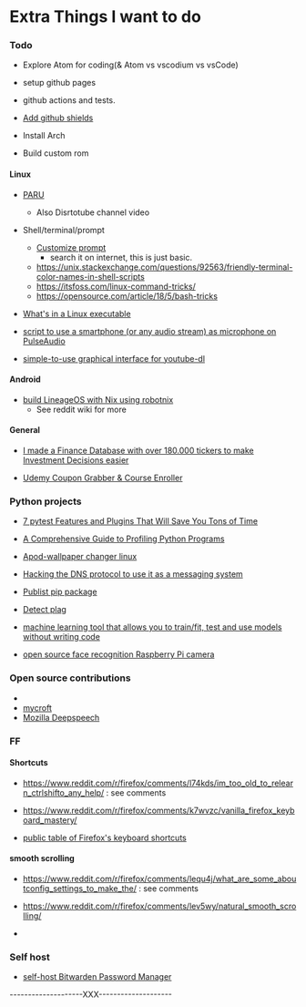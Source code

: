 # Extra Things I want to do


### Todo

- Explore Atom for coding(& Atom vs vscodium vs vsCode)

- setup github pages
- github actions and tests.
- [Add github shields](https://github.com/a-maliarov/awesome-shields)

- Install Arch
- Build custom rom

#### Linux

- [PARU](https://itsfoss.com/paru-aur-helper/)
    - Also Disrtotube channel video

- Shell/terminal/prompt
    - [Customize prompt](https://itsfoss.com/customize-linux-terminal/)
        - search it on internet, this is just basic.
    - https://unix.stackexchange.com/questions/92563/friendly-terminal-color-names-in-shell-scripts
    - https://itsfoss.com/linux-command-tricks/
    - https://opensource.com/article/18/5/bash-tricks


- [What's in a Linux executable](https://fasterthanli.me/series/making-our-own-executable-packer/part-1)

- [script to use a smartphone (or any audio stream) as microphone on PulseAudio](https://github.com/MatthiasCoppens/pulseaudio-virtualmic)

- [simple-to-use graphical interface for youtube-dl](https://www.reddit.com/r/linux/comments/kyw5jx/a_simpletouse_graphical_interface_for_youtubedl/)


#### Android

- [build LineageOS with Nix using robotnix](https://www.reddit.com/r/LineageOS/comments/igg7mc/you_can_now_build_lineageos_with_nix_using/)
    - See reddit wiki for more

#### General

- [I made a Finance Database with over 180.000 tickers to make Investment Decisions easier](https://www.reddit.com/r/Python/comments/lcexoa/i_made_a_finance_database_with_over_180000/)

- [Udemy Coupon Grabber & Course Enroller](https://github.com/aapatre/Automatic-Udemy-Course-Enroller-GET-PAID-UDEMY-COURSES-for-FREE)


### Python projects

- [7 pytest Features and Plugins That Will Save You Tons of Time](https://miguendes.me/7-pytest-features-and-plugins-that-will-save-you-tons-of-time-ckfsjlr8y02axv6s1f8is1pgh)

- [A Comprehensive Guide to Profiling Python Programs](https://medium.com/better-programming/a-comprehensive-guide-to-profiling-python-programs-f8b7db772e6)

- [Apod-wallpaper changer linux](https://github.com/charly98cma/apod-wallpaper)

- [Hacking the DNS protocol to use it as a messaging system](https://www.reddit.com/r/Python/comments/l0ubhs/hacking_the_dns_protocol_to_use_it_as_a_messaging/)

- [Publist pip package](https://johnfraney.ca/posts/2019/05/28/create-publish-python-package-poetry/)

- [Detect plag](https://kalebu.hashnode.dev/how-to-detect-plagiarism-in-the-text-using-python)

- [machine learning tool that allows you to train/fit, test and use models without writing code](https://github.com/nidhaloff/igel)

- [open source face recognition Raspberry Pi camera](https://github.com/SharpAI/DeepCamera)


### Open source contributions

-
- [mycroft](https://mycroft.ai/)
- [Mozilla Deepspeech](https://github.com/mozilla/DeepSpeech)


### FF

#### Shortcuts

- https://www.reddit.com/r/firefox/comments/l74kds/im_too_old_to_relearn_ctrlshifto_any_help/ : see comments

- https://www.reddit.com/r/firefox/comments/k7wvzc/vanilla_firefox_keyboard_mastery/

- [public table of Firefox's keyboard shortcuts](https://www.reddit.com/r/firefox/comments/jj91qb/i_created_a_public_table_of_firefoxs_keyboard/)

#### smooth scrolling

- https://www.reddit.com/r/firefox/comments/lequ4j/what_are_some_aboutconfig_settings_to_make_the/ : see comments

- https://www.reddit.com/r/firefox/comments/lev5wy/natural_smooth_scrolling/

-



### Self host

- [self-host Bitwarden Password Manager](https://bowlerdesign.tech/posts/how-to-self-host-bitwarden-on-ubuntu-server/)











--------------------XXX--------------------
